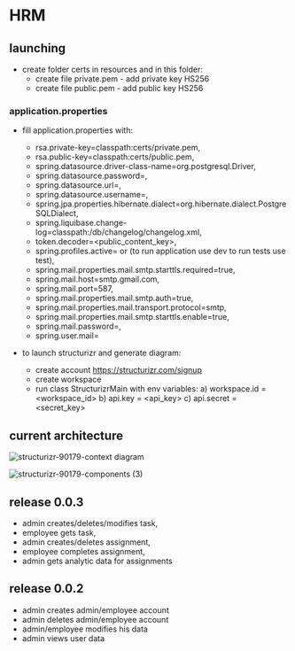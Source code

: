 # HRM
## launching
  * create folder certs in resources and in this folder:
    - create file private.pem - add private key HS256
    - create file public.pem - add public key HS256
    
### application.properties
  * fill application.properties with:
    - rsa.private-key=classpath:certs/private.pem,
    - rsa.public-key=classpath:certs/public.pem,
    - spring.datasource.driver-class-name=org.postgresql.Driver,
    - spring.datasource.password=<password>,
    - spring.datasource.url=<url>,
    - spring.datasource.username=<username>,
    - spring.jpa.properties.hibernate.dialect=org.hibernate.dialect.PostgreSQLDialect,
    - spring.liquibase.change-log=classpath:/db/changelog/changelog.xml,
    - token.decoder=<public_content_key>,
    - spring.profiles.active=<dev> or <test> (to run application use dev to run tests use test),
    - spring.mail.properties.mail.smtp.starttls.required=true,
    - spring.mail.host=smtp.gmail.com,
    - spring.mail.port=587,
    - spring.mail.properties.mail.smtp.auth=true,
    - spring.mail.properties.mail.transport.protocol=smtp,
    - spring.mail.properties.mail.smtp.starttls.enable=true,
    - spring.mail.password=<password>,
    - spring.user.mail=<mail>
   
  * to launch structurizr and generate diagram:
    - create account https://structurizr.com/signup
    - create workspace
    - run class StructurizrMain with env variables:
      a) workspace.id = <workspace_id>
      b) api.key = <api_key>
      c) api.secret = <secret_key>

## current architecture
![structurizr-90179-context diagram](https://github.com/user-attachments/assets/732621d6-301e-4d7f-9ee4-9403a427b7e4)

![structurizr-90179-components (3)](https://github.com/user-attachments/assets/69b19e22-af40-4621-9382-ac5756b2ea5b)

## release 0.0.3
  - admin creates/deletes/modifies task,
  - employee gets task,
  - admin creates/deletes assignment,
  - employee completes assignment,
  - admin gets analytic data for assignments

## release 0.0.2
  - admin creates admin/employee account
  - admin deletes admin/employee account
  - admin/employee modifies his data
  - admin views user data
